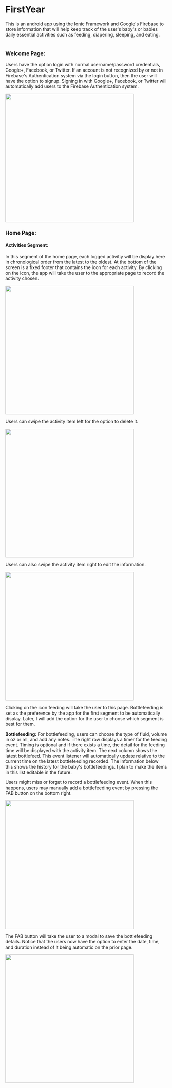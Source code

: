 # FirstYear
This is an android app using the Ionic Framework and Google's Firebase to store information that will help keep track of the user's baby's or babies daily essential activities such as feeding, diapering, sleeping, and eating.
<br/>
<br/>

### Welcome Page:
Users have the option login with normal username/password credentials, Google+, Facebook, or Twitter. If an account is not recognized by or not in Firebase's Authentication system via the login button, then the user will have the option to signup. Signing in with Google+, Facebook, or Twitter will automatically add users to the Firebase Authentication system. 

<img align="center" src="Readme_screenshots/welcome.png" width="400" />
<br/>

### Home Page: 

#### Activities Segment:
In this segment of the home page, each logged activitiy will be display here in chronological order from the latest to the oldest. At the bottom of the screen is a fixed footer that contains the icon for each activity. By clicking on the icon, the app will take the user to the appropriate page to record the activity chosen. 

<img src="Readme_screenshots/home.png" width="400" />
<br/>

Users can swipe the activity item left for the option to delete it.

<img src="Readme_screenshots/delete_activity_home.png" width="400" />
<br/>

Users can also swipe the activity item right to edit the information. 

<img src="Readme_screenshots/edit_activity_home.png" width="400" />
<br/>

Clicking on the icon feeding will take the user to this page. Bottlefeeding is set as the preference by the app for the first segment to be automatically display. Later, I will add the option for the user to choose which segment is best for them. 

<b>Bottlefeeding:</b>
For bottlefeeding, users can choose the type of fluid, volume in oz or ml, and add any notes. The right row displays a timer for the feeding event. Timing is optional and if there exists a time, the detail for the feeding time will be displayed with the activity item. The next column shows the latest bottlefeed. This event listener will automatically update relative to the current time on the latest bottlefeeding recorded. The information below this shows the history for the baby's bottlefeedings. I plan to make the items in this list editable in the future. 

Users might miss or forget to record a bottlefeeding event. When this happens, users may manually add a bottlefeeding event by pressing the FAB button on the bottom right. 

<img src="Readme_screenshots/bottlefeeding.png" width="400" />
<br/>

The FAB button will take the user to a modal to save the bottlefeeding details. Notice that the users now have the option to enter the date, time, and duration instead of it being automatic on the prior page. 

<img src="Readme_screenshots/manually_add_bottlefeeding.png" width="400" />
<br/>



